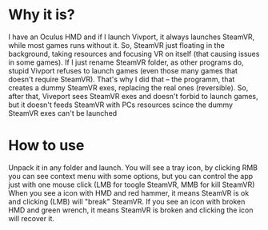# Why it is?
I have an Oculus HMD and if I launch Vivport, it always launches SteamVR, while most games runs without it. So, SteamVR just floating in the background, taking resources and focusing VR on itself (that causing issues in some games). If I just rename SteamVR folder, as other programs do, stupid Vivport refuses to launch games (even those many games that doesn't require SteamVR). That's why I did that – the programm, that creates a dummy SteamVR exes, replacing the real ones (reversible). So, after that, Viveport sees SteamVR exes and doesn't forbid to launch games, but it doesn't feeds SteamVR with PCs resources scince the dummy SteamVR exes can't be launched

# How to use
Unpack it in any folder and launch. You will see a tray icon, by clicking RMB you can see context menu with some options, but you can control the app just with one mouse click (LMB for toogle SteamVR, MMB for kill SteamVR)
When you see a icon with HMD and red hammer, it means SteamVR is ok and clicking (LMB) will "break" SteamVR. If you see an icon with broken HMD and green wrench, it means SteamVR is broken and clicking the icon will recover it.
